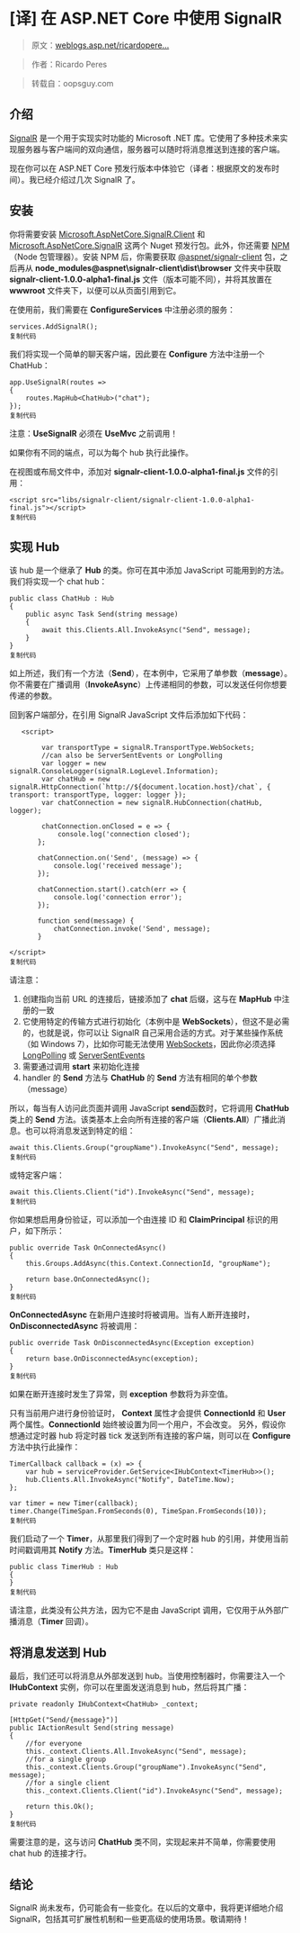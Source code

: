 # [译] 在 ASP.NET Core 中使用 SignalR

> 原文：[weblogs.asp.net/ricardopere…](https://link.juejin.im/?target=https%3A%2F%2Fweblogs.asp.net%2Fricardoperes%2Fsignalr-in-asp-net-core)

> 作者：Ricardo Peres

> 转载自：oopsguy.com

## 介绍

[SignalR](https://link.juejin.im/?target=http%3A%2F%2Fwww.asp.net%2Fsignalr) 是一个用于实现实时功能的 Microsoft .NET 库。它使用了多种技术来实现服务器与客户端间的双向通信，服务器可以随时将消息推送到连接的客户端。

现在你可以在 ASP.NET Core 预发行版本中体验它（译者：根据原文的发布时间）。我已经介绍过几次 SignalR 了。

## 安装

你将需要安装 [Microsoft.AspNetCore.SignalR.Client](https://link.juejin.im/?target=https%3A%2F%2Fwww.nuget.org%2Fpackages%2FMicrosoft.AspNetCore.SignalR.Client) 和 [Microsoft.AspNetCore.SignalR](https://link.juejin.im/?target=https%3A%2F%2Fwww.nuget.org%2Fpackages%2FMicrosoft.AspNetCore.SignalR) 这两个 Nuget 预发行包。此外，你还需要 [NPM](https://link.juejin.im/?target=https%3A%2F%2Fwww.npmjs.com%2F)（Node 包管理器）。安装 NPM 后，你需要获取 [@aspnet/signalr-client](https://link.juejin.im/?target=https%3A%2F%2Fwww.npmjs.com%2Fpackage%2F%40aspnet%2Fsignalr-client) 包，之后再从 **node_modules@aspnet\signalr-client\dist\browser** 文件夹中获取 **signalr-client-1.0.0-alpha1-final.js** 文件（版本可能不同），并将其放置在 **wwwroot** 文件夹下，以便可以从页面引用到它。

在使用前，我们需要在 **ConfigureServices** 中注册必须的服务：

```
services.AddSignalR();
复制代码
```

我们将实现一个简单的聊天客户端，因此要在 **Configure** 方法中注册一个 ChatHub：

```
app.UseSignalR(routes =>
{
    routes.MapHub<ChatHub>("chat");
});
复制代码
```

注意：**UseSignalR** 必须在 **UseMvc** 之前调用！

如果你有不同的端点，可以为每个 hub 执行此操作。

在视图或布局文件中，添加对 **signalr-client-1.0.0-alpha1-final.js** 文件的引用：

```
<script src="libs/signalr-client/signalr-client-1.0.0-alpha1-final.js"></script>
复制代码
```

## 实现 Hub

该 hub 是一个继承了 **Hub** 的类。你可在其中添加 JavaScript 可能用到的方法。我们将实现一个 chat hub：

```
public class ChatHub : Hub
{
    public async Task Send(string message)
    {
        await this.Clients.All.InvokeAsync("Send", message);
    }
}
复制代码
```

如上所述，我们有一个方法（**Send**），在本例中，它采用了单参数（**message**）。你不需要在广播调用（**InvokeAsync**）上传递相同的参数，可以发送任何你想要传递的参数。

回到客户端部分，在引用 SignalR JavaScript 文件后添加如下代码：

```
   <script>
     
        var transportType = signalR.TransportType.WebSockets;
        //can also be ServerSentEvents or LongPolling
        var logger = new signalR.ConsoleLogger(signalR.LogLevel.Information);
        var chatHub = new signalR.HttpConnection(`http://${document.location.host}/chat`, { transport: transportType, logger: logger });
        var chatConnection = new signalR.HubConnection(chatHub, logger);
     
        chatConnection.onClosed = e => {
            console.log('connection closed');
       };
    
       chatConnection.on('Send', (message) => {
           console.log('received message');
       });
    
       chatConnection.start().catch(err => {
           console.log('connection error');
       });
    
       function send(message) {
           chatConnection.invoke('Send', message);
       }
    
</script>
复制代码
```

请注意：

1. 创建指向当前 URL 的连接后，链接添加了 **chat** 后缀，这与在 **MapHub** 中注册的一致
2. 它使用特定的传输方式进行初始化（本例中是 **WebSockets**），但这不是必需的，也就是说，你可以让 SignalR 自己采用合适的方式。对于某些操作系统（如 Windows 7），比如你可能无法使用 [WebSockets](https://link.juejin.im/?target=https%3A%2F%2Fdeveloper.mozilla.org%2Fen-US%2Fdocs%2FWeb%2FAPI%2FWebSockets_API)，因此你必须选择 [LongPolling](https://link.juejin.im/?target=https%3A%2F%2Fwww.pubnub.com%2Fblog%2F2014-12-01-http-long-polling%2F) 或 [ServerSentEvents](https://link.juejin.im/?target=https%3A%2F%2Fdeveloper.mozilla.org%2Fen-US%2Fdocs%2FWeb%2FAPI%2FServer-sent_events)
3. 需要通过调用 **start** 来初始化连接
4. handler 的 **Send** 方法与 **ChatHub** 的 **Send** 方法有相同的单个参数（message）

所以，每当有人访问此页面并调用 JavaScript **send**函数时，它将调用 **ChatHub** 类上的 **Send** 方法。该类基本上会向所有连接的客户端（**Clients.All**）广播此消息。也可以将消息发送到特定的组：

```
await this.Clients.Group("groupName").InvokeAsync("Send", message);
复制代码
```

或特定客户端：

```
await this.Clients.Client("id").InvokeAsync("Send", message);
复制代码
```

你如果想启用身份验证，可以添加一个由连接 ID 和 **ClaimPrincipal** 标识的用户，如下所示：

```
public override Task OnConnectedAsync()
{
    this.Groups.AddAsync(this.Context.ConnectionId, "groupName");

    return base.OnConnectedAsync();
}
复制代码
```

**OnConnectedAsync** 在新用户连接时将被调用。当有人断开连接时，**OnDisconnectedAsync** 将被调用：

```
public override Task OnDisconnectedAsync(Exception exception)
{
    return base.OnDisconnectedAsync(exception);
}
复制代码
```

如果在断开连接时发生了异常，则 **exception** 参数将为非空值。

只有当前用户进行身份验证时， **Context** 属性才会提供 **ConnectionId** 和 **User** 两个属性。**ConnectionId** 始终被设置为同一个用户，不会改变。 另外，假设你想通过定时器 hub 将定时器 tick 发送到所有连接的客户端，则可以在 **Configure** 方法中执行此操作：

```
TimerCallback callback = (x) => {
    var hub = serviceProvider.GetService<IHubContext<TimerHub>>();
    hub.Clients.All.InvokeAsync("Notify", DateTime.Now);
};

var timer = new Timer(callback);
timer.Change(TimeSpan.FromSeconds(0), TimeSpan.FromSeconds(10));
复制代码
```

我们启动了一个 **Timer**，从那里我们得到了一个定时器 hub 的引用，并使用当前时间戳调用其 **Notify** 方法。**TimerHub** 类只是这样：

```
public class TimerHub : Hub
{
}
复制代码
```

请注意，此类没有公共方法，因为它不是由 JavaScript 调用，它仅用于从外部广播消息（**Timer** 回调）。

## 将消息发送到 Hub

最后，我们还可以将消息从外部发送到 hub。当使用控制器时，你需要注入一个 **IHubContext** 实例，你可以在里面发送消息到 hub，然后将其广播：

```
private readonly IHubContext<ChatHub> _context;

[HttpGet("Send/{message}")]
public IActionResult Send(string message)
{
    //for everyone
    this._context.Clients.All.InvokeAsync("Send", message);
    //for a single group
    this._context.Clients.Group("groupName").InvokeAsync("Send", message);
    //for a single client
    this._context.Clients.Client("id").InvokeAsync("Send", message);

    return this.Ok();
}
复制代码
```

需要注意的是，这与访问 **ChatHub** 类不同，实现起来并不简单，你需要使用 chat hub 的连接才行。

## 结论

SignalR 尚未发布，仍可能会有一些变化。在以后的文章中，我将更详细地介绍 SignalR，包括其可扩展性机制和一些更高级的使用场景。敬请期待！